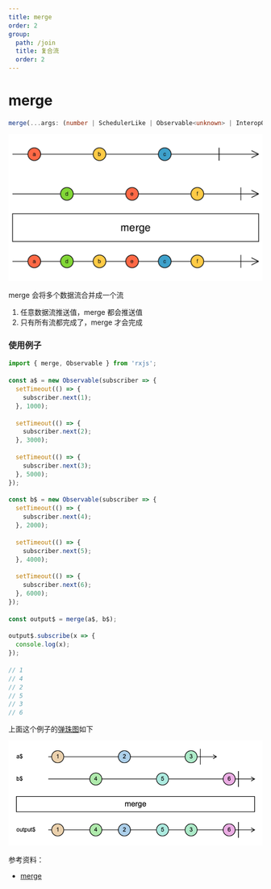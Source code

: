 ```yaml
---
title: merge
order: 2
group:
  path: /join
  title: 复合流
  order: 2
---
```


# merge

```typescript
merge(...args: (number | SchedulerLike | Observable<unknown> | InteropObservable<unknown> | AsyncIterable<unknown> | PromiseLike<unknown> | ArrayLike<...> | Iterable<...> | ReadableStreamLike<...>)[]): Observable<unknown>
```

![merge](./images/merge.png)

merge 会将多个数据流合并成一个流

1. 任意数据流推送值，merge 都会推送值
2. 只有所有流都完成了，merge 才会完成

### 使用例子

```typescript
import { merge, Observable } from 'rxjs';

const a$ = new Observable(subscriber => {
  setTimeout(() => {
    subscriber.next(1);
  }, 1000);

  setTimeout(() => {
    subscriber.next(2);
  }, 3000);

  setTimeout(() => {
    subscriber.next(3);
  }, 5000);
});

const b$ = new Observable(subscriber => {
  setTimeout(() => {
    subscriber.next(4);
  }, 2000);

  setTimeout(() => {
    subscriber.next(5);
  }, 4000);

  setTimeout(() => {
    subscriber.next(6);
  }, 6000);
});

const output$ = merge(a$, b$);

output$.subscribe(x => {
  console.log(x);
});

// 1
// 4
// 2
// 5
// 3
// 6
```

上面这个例子的[弹珠图](https://swirly.dev/#?code=-1------2------3%7C%0Atitle%20=%20a$%0A%0A-----4------5------6%7C%0Atitle%20=%20b$%0A%0A%3E%20merge%0A%0A-1---4--2---5--3---6%7C%0Atitle%20=%20output$%0A)如下

![merge](./images/merge-demo1.png)

参考资料：

- [merge](https://rxjs.dev/api/index/function/merge)
